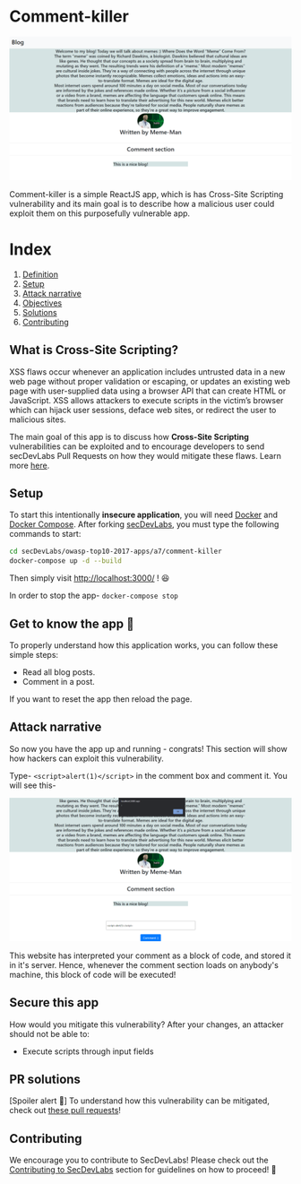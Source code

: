 # Comment-killer

<img src="image/img1.png" alt="img1.png"/>

Comment-killer is a simple ReactJS app, which is has Cross-Site Scripting vulnerability and its main goal is to describe how a malicious user could exploit them on this purposefully vulnerable app.

# Index

1. [ Definition ](#Def)
2. [ Setup ](#Set)
3. [ Attack narrative ](#Att)
4. [ Objectives ](#Obj)
5. [ Solutions ](#Sol)
6. [ Contributing ](#Cont)

<a name="Def"></a>

## What is Cross-Site Scripting?

XSS flaws occur whenever an application includes untrusted data in a new web page without proper validation or escaping, or updates an existing web page with user-supplied data using a browser API that can create HTML or JavaScript. XSS allows attackers to execute scripts in the victim’s browser which can hijack user sessions, deface web sites, or redirect the user to malicious sites.

The main goal of this app is to discuss how **Cross-Site Scripting** vulnerabilities can be exploited and to encourage developers to send secDevLabs Pull Requests on how they would mitigate these flaws. Learn more <a href="https://owasp.org/www-community/attacks/xss/">here</a>.

<a name="Set" ></a>

## Setup

To start this intentionally **insecure application**, you will need [Docker](https://docs.docker.com/get-docker/) and [Docker Compose](https://docs.docker.com/compose/install/). After forking [secDevLabs](https://github.com/globocom/secDevLabs), you must type the following commands to start:

```bash
cd secDevLabs/owasp-top10-2017-apps/a7/comment-killer
docker-compose up -d --build
```

Then simply visit [http://localhost:3000/](http://localhost:3000/) ! 😆

In order to stop the app- `docker-compose stop`

## Get to know the app 👾

To properly understand how this application works, you can follow these simple steps:

-   Read all blog posts.
-   Comment in a post.

If you want to reset the app then reload the page.

<a name="Att"></a>

## Attack narrative

So now you have the app up and running - congrats! This section will show how hackers can exploit this vulnerability.

Type- `<script>alert(1)</script>` in the comment box and comment it. You will see this-

<img src="image/img2.png" alt="img2.png">

This website has interpreted your comment as a block of code, and stored it in it's server. Hence, whenever the comment section loads on anybody's machine, this block of code will be executed!

<a name="Obj"></a>

## Secure this app

How would you mitigate this vulnerability? After your changes, an attacker should not be able to:

-   Execute scripts through input fields

<a name="Sol"></a>

## PR solutions

[Spoiler alert 🚨] To understand how this vulnerability can be mitigated, check out [these pull requests](https://github.com/globocom/secDevLabs/pulls?q=is%3Apr+label%3A%22mitigation+solution+%F0%9F%94%92%22+label%3AComment-Killer)!

<a name="Cont"></a>

## Contributing

We encourage you to contribute to SecDevLabs! Please check out the [Contributing to SecDevLabs](../../../docs/CONTRIBUTING.md) section for guidelines on how to proceed! 🎉

[docker install]: https://docs.docker.com/install/
[docker compose install]: https://docs.docker.com/compose/install/
[app]: http://localhost:10007

